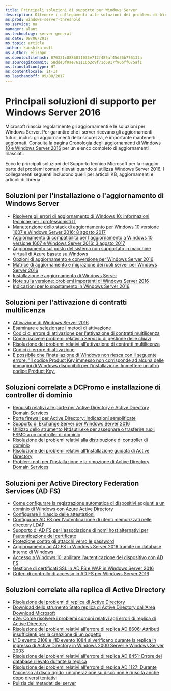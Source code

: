 ```yaml
---
title: Principali soluzioni di supporto per Windows Server
description: Ottenere i collegamenti alle soluzioni dei problemi di Windows Server
ms.prod: windows-server-threshold
ms.service: na
manager: alant
ms.technology: server-general
ms.date: 09/06/2017
ms.topic: article
author: kaushika-msft
ms.author: elizapo
ms.openlocfilehash: 070331c8886011035e712f485af45d36b77613fa
ms.sourcegitcommit: 58dde3f9ae761116b2c9f71c6917f96bff075af1
ms.translationtype: HT
ms.contentlocale: it-IT
ms.lasthandoff: 09/08/2017
---
```

# <a name="top-support-solutions-for-windows-server-2016"></a>Principali soluzioni di supporto per Windows Server 2016

Microsoft rilascia regolarmente gli aggiornamenti e le soluzioni per Windows Server. Per garantire che i server ricevano gli aggiornamenti futuri, inclusi gli aggiornamenti della sicurezza, è importante mantenerli aggiornati. Consulta la pagina [Cronologia degli aggiornamenti di Windows 10 e Windows Server 2016](https://support.microsoft.com/en-us/help/4000825/windows-10-windows-server-2016-update-history) per un elenco completo di aggiornamenti rilasciati.

Ecco le principali soluzioni del Supporto tecnico Microsoft per la maggior parte dei problemi comuni rilevati quando si utilizza Windows Server 2016. I collegamenti seguenti includono quelli per articoli KB, aggiornamenti e articoli di libreria.

## <a name="solutions-for-installing-or-upgrading-windows-server"></a>Soluzioni per l'installazione o l'aggiornamento di Windows Server

- [Risolvere gli errori di aggiornamento di Windows 10: informazioni tecniche per i professionisti IT](\windows\deployment\upgrade\resolve-windows-10-upgrade-errors)
- [Manutenzione dello stack di aggiornamento per Windows 10 versione 1607 e Windows Server 2016: 8 agosto 2017](https://support.microsoft.com/en-US/help/4035631)
- [Aggiornamento di compatibilità per l'aggiornamento a Windows 10 versione 1607 e Windows Server 2016: 3 agosto 2017](https://support.microsoft.com/en-US/help/4033524)
- [Aggiornamento sul posto del sistema non supportato in macchine virtuali di Azure basate su Windows](https://support.microsoft.com/en-US/help/4014997)
- [Opzioni di aggiornamento e conversione per Windows Server 2016](..\get-started\supported-upgrade-paths.md)
- [Matrice di aggiornamento e migrazione dei ruoli server per Windows Server 2016](..\get-started\server-role-upgradeability-table.md)
- [Installazione e aggiornamento di Windows Server](..\get-started\installation-and-upgrade.md)
- [Note sulla versione: problemi importanti di Windows Server 2016](..\get-started\windows-server-2016-ga-release-notes.md)
- [Indicazioni per lo spostamento in Windows Server 2016](..\get-started\recommendations-moving-to-server2016.md)

## <a name="solutions-for-volume-activation"></a>Soluzioni per l'attivazione di contratti multilicenza
- [Attivazione di Windows Server 2016](../get-started/server-2016-activation.md)
- [Esaminare e selezionare i metodi di attivazione](https://technet.microsoft.com/library/jj134256(ws.11).aspx)
- [Codici di errore di attivazione per l'attivazione di contratti multilicenza](https://technet.microsoft.com/library/dn502528.aspx)
- [Come risolvere problemi relativi a Servizio di gestione delle chiavi](https://technet.microsoft.com/library/ee939272.aspx)
- [Risoluzione dei problemi relativi all'attivazione di contratti multilicenza](https://technet.microsoft.com/library/ff793439.aspx)
- [Codici di errore di attivazione](https://technet.microsoft.com/library/ff793399.aspx)
- [È possibile che l'installazione di Windows non riesca con il seguente errore: "Il codice Product Key immesso non corrisponde ad alcuna delle immagini di Windows disponibili per l'installazione. Immettere un altro codice Product Key.](https://support.microsoft.com/help/2796988/windows-8-or-windows-server-2012-installation-may-fail-with-error-mess)

## <a name="solutions-related-to-dcpromo-and-installing-domain-controllers"></a>Soluzioni correlate a DCPromo e installazione di controller di dominio
- [Requisiti relativi alle porte per Active Directory e Active Directory Domain Services](https://technet.microsoft.com/library/dd772723(v=ws.10).aspx)
- [Porte firewall per Active Directory: indicazioni semplificate](http://blogs.msmvps.com/acefekay/2011/11/01/active-directory-firewall-ports-let-s-try-to-make-this-simple/)
- [Supporto di Exchange Server per Windows Server 2016](https://technet.microsoft.com/library/ff728623(v=exchg.150).aspx)
- [Utilizzo dello strumento Ntdsutil.exe per assegnare o trasferire ruoli FSMO a un controller di dominio](http://support.microsoft.com/kb/255504)
- [Risoluzione dei problemi relativi alla distribuzione di controller di dominio](../identity/ad-ds/deploy/troubleshooting-domain-controller-deployment.md)
- [Risoluzione dei problemi relativi all'Installazione guidata di Active Directory](https://msdn.microsoft.com/library/bb727058.aspx)
- [Problemi noti per l'installazione e la rimozione di Active Directory Domain Services](https://technet.microsoft.com/library/cc754463(v=ws.10).aspx)

## <a name="solutions-for-active-directory-federation-services-ad-fs"></a>Soluzioni per Active Directory Federation Services (AD FS)
- [Come configurare la registrazione automatica di dispositivi aggiunti a un dominio di Windows con Azure Active Directory](/azure/active-directory/active-directory-conditional-access-automatic-device-registration-setup)
- [Configurare il rilascio delle attestazioni](/azure/active-directory/device-management-hybrid-azuread-joined-devices-setup#step-2-setup-issuance-of-claims)
- [Configurare AD FS per l'autenticazione di utenti memorizzati nelle directory LDAP](../identity/ad-fs/operations/configure-ad-fs-to-authenticate-users-stored-in-ldap-directories.md)
- [Supporto di AD FS per l'associazione di nomi host alternativi per l'autenticazione del certificato](../identity/ad-fs/operations/ad-fs-support-for-alternate-hostname-binding-for-certificate-authentication.md)
- [Protezione contro gli attacchi verso le password](https://blogs.technet.microsoft.com/tspring/2017/01/20/federated-to-microsoft-cloud-and-account-lockouts/)
- [Aggiornamento ad AD FS in Windows Server 2016 tramite un database interno di Windows](../identity/ad-fs/deployment/upgrading-to-ad-fs-in-windows-server-2016.md)
- [Accesso a Windows 10: abilitare l'autenticazione del dispositivo con AD FS](../identity/ad-fs/operations/configure-device-based-conditional-access-on-premises.md)
- [Gestione di certificati SSL in AD FS e WAP in Windows Server 2016](../identity/ad-fs/operations/manage-ssl-certificates-ad-fs-wap-2016.md)
- [Criteri di controllo di accesso in AD FS per Windows Server 2016](../identity/ad-fs/operations/access-control-policies-in-ad-fs.md)

## <a name="solutions-related-to-active-directory-replication"></a>Soluzioni correlate alla replica di Active Directory

- [Risoluzione dei problemi di replica di Active Directory](../identity/ad-ds/manage/troubleshoot/troubleshooting-active-directory-replication-problems.md)
- [Download dello strumento Stato replica di Active Directory dall'Area Download Microsoft](http://www.microsoft.com/en-in/download/details.aspx?id=30005)
- [e2e: Come risolvere i problemi comuni relativi agli errori di replica di Active Directory](http://support.microsoft.com/kb/3108513)
- [Risoluzione dei problemi relativi all'errore di replica AD 8606: Attributi insufficienti per la creazione di un oggetto](http://support.microsoft.com/kb/2028495)
- [L'ID evento 2108 e l'ID evento 1084 si verificano durante la replica in ingresso di Active Directory in Windows 2000 Server e Windows Server 2003](http://support.microsoft.com/kb/837932)
- [Risoluzione dei problemi relativi all'errore di replica AD 8451: Errore del database rilevato durante la replica](http://support.microsoft.com/kb/2645996)
- [Risoluzione dei problemi relativi all'errore di replica AD 1127: Durante l'accesso al disco rigido, un'operazione su disco non è riuscita anche dopo diversi tentativi](http://support.microsoft.com/kb/2025726)
- [Pulizia dei metadati del server](https://technet.microsoft.com/en-us/library/cc816907.aspx)